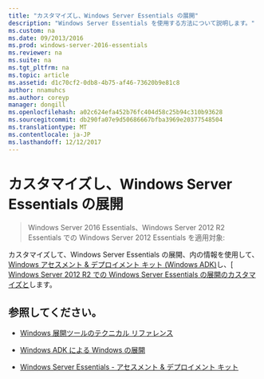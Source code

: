 ```yaml
---
title: "カスタマイズし、Windows Server Essentials の展開"
description: "Windows Server Essentials を使用する方法について説明します。"
ms.custom: na
ms.date: 09/2013/2016
ms.prod: windows-server-2016-essentials
ms.reviewer: na
ms.suite: na
ms.tgt_pltfrm: na
ms.topic: article
ms.assetid: d1c70cf2-0db8-4b75-af46-73620b9e81c8
author: nnamuhcs
ms.author: coreyp
manager: dongill
ms.openlocfilehash: a02c624efa452b76fc404d58c25b94c310b93628
ms.sourcegitcommit: db290fa07e9d50686667bfba3969e20377548504
ms.translationtype: MT
ms.contentlocale: ja-JP
ms.lasthandoff: 12/12/2017
---
```

# <a name="customize-and-deploy-windows-server-essentials"></a>カスタマイズし、Windows Server Essentials の展開

>Windows Server 2016 Essentials、Windows Server 2012 R2 Essentials での Windows Server 2012 Essentials を適用対象:
  
 カスタマイズして、Windows Server Essentials の展開、内の情報を使用して、[Windows アセスメント & デプロイメント キット (Windows ADK)](https://www.microsoft.com/download/details.aspx?id=39982)し、[ [Windows Server 2012 R2 での Windows Server Essentials の展開のカスタマイズと](https://technet.microsoft.com/library/dn293241.aspx)します。  
  
## <a name="see-also"></a>参照してください。  
  
-   [Windows 展開ツールのテクニカル リファレンス](https://technet.microsoft.com/library/hh825039.aspx)  
  
-   [Windows ADK による Windows の展開](https://technet.microsoft.com/library/hh824947.aspx)  
  
-   [Windows Server Essentials - アセスメント & デプロイメント キット](Assessment-and-Deployment-Kit-for-Windows-Server-Essentials.md)
